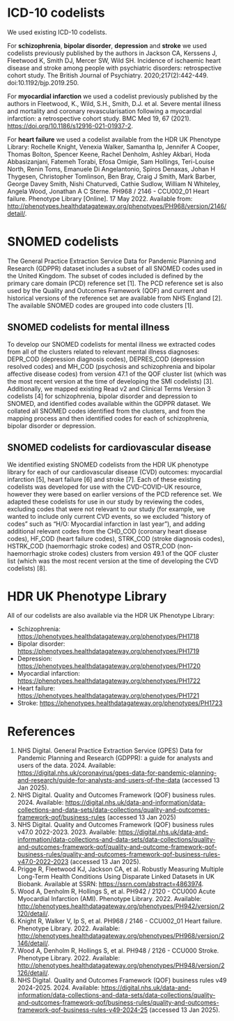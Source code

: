 # ICD-10 codelists

We used existing ICD-10 codelists. 

For **schizophrenia**, **bipolar disorder**, **depression** and **stroke** we used codelists previously published by the authors in Jackson CA, Kerssens J, Fleetwood K, Smith DJ, Mercer SW, Wild SH. Incidence of ischaemic heart disease and stroke among people with psychiatric disorders: retrospective cohort study. The British Journal of Psychiatry. 2020;217(2):442-449. doi:10.1192/bjp.2019.250. 

For **myocardial infarction** we used a codelist previously published by the authors in Fleetwood, K., Wild, S.H., Smith, D.J. et al. Severe mental illness and mortality and coronary revascularisation following a myocardial infarction: a retrospective cohort study. BMC Med 19, 67 (2021). https://doi.org/10.1186/s12916-021-01937-2. 

For **heart failure** we used a codelist available from the HDR UK Phenotype Library: Rochelle Knight, Venexia Walker, Samantha Ip, Jennifer A Cooper, Thomas Bolton, Spencer Keene, Rachel Denholm, Ashley Akbari, Hoda Abbasizanjani, Fatemeh Torabi, Efosa Omigie, Sam Hollings, Teri-Louise North, Renin Toms, Emanuele Di Angelantonio, Spiros Denaxas, Johan H Thygesen, Christopher Tomlinson, Ben Bray, Craig J Smith, Mark Barber, George Davey Smith, Nishi Chaturvedi, Cathie Sudlow, William N Whiteley, Angela Wood, Jonathan A C Sterne. PH968 / 2146 - CCU002_01 Heart failure. Phenotype Library [Online]. 17 May 2022. Available from: http://phenotypes.healthdatagateway.org/phenotypes/PH968/version/2146/detail/. 

# SNOMED codelists

The General Practice Extraction Service Data for Pandemic Planning and Research (GDPPR) dataset includes a subset of all SNOMED codes used in the United Kingdom. The subset of codes included is defined by the primary care domain (PCD) reference set [1]. The PCD reference set is also used by the Quality and Outcomes Framework (QOF) and current and historical versions of the reference set are available from NHS England [2]. The available SNOMED codes are grouped into code clusters [1].

## SNOMED codelists for mental illness
To develop our SNOMED codelists for mental illness we extracted codes from all of the clusters related to relevant mental illness diagnoses: DEPR_COD (depression diagnosis codes), DEPRES_COD (depression resolved codes) and MH_COD (psychosis and schizophrenia and bipolar affective disease codes) from version 47.1 of the QOF cluster list (which was the most recent version at the time of developing the SMI codelists) [3]. Additionally, we mapped existing Read v2 and Clinical Terms Version 3 codelists [4] for schizophrenia, bipolar disorder and depression to SNOMED, and identified codes available within the GDPPR dataset. We collated all SNOMED codes identified from the clusters, and from the mapping process and then identified codes for each of schizophrenia, bipolar disorder or depression. 

## SNOMED codelists for cardiovascular disease
We identified existing SNOMED codelists from the HDR UK phenotype library for each of our cardiovascular disease (CVD) outcomes: myocardial infarction [5], heart failure [6] and stroke [7]. Each of these existing codelists was developed for use with the CVD-COVID-UK resource, however they were based on earlier versions of the PCD reference set. We adapted these codelists for use in our study by reviewing the codes, excluding codes that were not relevant to our study (for example, we wanted to include only current CVD events, so we excluded “history of codes” such as “H/O: Myocardial infarction in last year”), and adding additional relevant codes from the CHD_COD (coronary heart disease codes), HF_COD (heart failure codes), STRK_COD (stroke diagnosis codes), HSTRK_COD (haemorrhagic stroke codes) and OSTR_COD (non-haemorrhagic stroke codes) clusters from version 49.1 of the QOF cluster list (which was the most recent version at the time of developing the CVD codelists) [8].

# HDR UK Phenotype Library

All of our codelists are also available via the HDR UK Phenotype Library:

* Schizophrenia: https://phenotypes.healthdatagateway.org/phenotypes/PH1718
* Bipolar disorder: https://phenotypes.healthdatagateway.org/phenotypes/PH1719
* Depression: https://phenotypes.healthdatagateway.org/phenotypes/PH1720
* Myocardial infarction: https://phenotypes.healthdatagateway.org/phenotypes/PH1722
* Heart failure: https://phenotypes.healthdatagateway.org/phenotypes/PH1721
* Stroke: https://phenotypes.healthdatagateway.org/phenotypes/PH1723

# References

1.	NHS Digital. General Practice Extraction Service (GPES) Data for Pandemic Planning and Research (GDPPR): a guide for analysts and users of the data. 2024. Available: https://digital.nhs.uk/coronavirus/gpes-data-for-pandemic-planning-and-research/guide-for-analysts-and-users-of-the-data (accessed 13 Jan 2025).
2.	NHS Digital. Quality and Outcomes Framework (QOF) business rules. 2024. Available: https://digital.nhs.uk/data-and-information/data-collections-and-data-sets/data-collections/quality-and-outcomes-framework-qof/business-rules (accessed 13 Jan 2025)
3.	NHS Digital. Quality and Outcomes Framework (QOF) business rules v47.0 2022-2023. 2023. Available: https://digital.nhs.uk/data-and-information/data-collections-and-data-sets/data-collections/quality-and-outcomes-framework-qof/quality-and-outcome-framework-qof-business-rules/quality-and-outcomes-framework-qof-business-rules-v47.0-2022-2023 (accessed 13 Jan 2025).
4.	Prigge R, Fleetwood KJ, Jackson CA, et al. Robustly Measuring Multiple Long-Term Health Conditions Using Disparate Linked Datasets in UK Biobank. Available at SSRN: https://ssrn.com/abstract=4863974.
5.	Wood A, Denholm R, Hollings S, et al. PH942 / 2120 - CCU000 Acute Myocardial Infarction (AMI). Phenotype Library. 2022. Available: http://phenotypes.healthdatagateway.org/phenotypes/PH942/version/2120/detail/. 
6.	Knight R, Walker V, Ip S, et al. PH968 / 2146 - CCU002_01 Heart failure. Phenotype Library. 2022. Available: http://phenotypes.healthdatagateway.org/phenotypes/PH968/version/2146/detail/.
7.	Wood A, Denholm R, Hollings S, et al. PH948 / 2126 - CCU000 Stroke. Phenotype Library. 2022. Available: http://phenotypes.healthdatagateway.org/phenotypes/PH948/version/2126/detail/.
8.	NHS Digital. Quality and Outcomes Framework (QOF) business rules v49 2024-2025. 2024. Available: https://digital.nhs.uk/data-and-information/data-collections-and-data-sets/data-collections/quality-and-outcomes-framework-qof/business-rules/quality-and-outcomes-framework-qof-business-rules-v49-2024-25 (accessed 13 Jan 2025).


